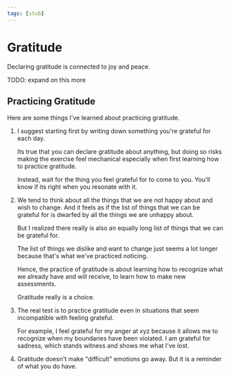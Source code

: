 ```yaml
---
tags: [stub]
---
```


# Gratitude

Declaring gratitude is connected to joy and peace.

TODO: expand on this more

## Practicing Gratitude

Here are some things I've learned about practicing gratitude.

1. I suggest starting first by writing down something you're grateful for each day.
    
    Its true that you can declare gratitude about anything, but doing so risks making the exercise feel mechanical especially when first learning how to practice gratitude.
    
    Instead, wait for the thing you feel grateful for to come to you. You'll know if its right when you resonate with it.
2. We tend to think about all the things that we are not happy about and wish to change. And it feels as if the list of things that we can be grateful for is dwarfed by all the things we are unhappy about.
    
    But I realized there really is also an equally long list of things that we can be grateful for.
    
    The list of things we dislike and want to change just seems a lot longer because that's what we've practiced noticing.
    
    Hence, the practice of gratitude is about learning how to recognize what we already have and will receive, to learn how to make new assessments.
    
    Gratitude really is a choice.
3. The real test is to practice gratitude even in situations that seem incompatible with feeling grateful.
    
    For example, I feel grateful for my anger at xyz because it allows me to recognize when my boundaries have been violated. I am grateful for sadness, which stands witness and shows me what I've lost.
4. Gratitude doesn't make "difficult" emotions go away. But it is a reminder of what you do have.
